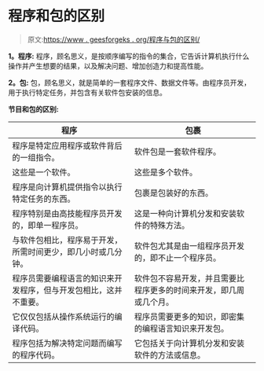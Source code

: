 # 程序和包的区别

> 原文:[https://www . geesforgeks . org/程序与包的区别/](https://www.geeksforgeeks.org/difference-between-program-and-package/)

**1。程序:**
程序，顾名思义，是按顺序编写的指令的集合，它告诉计算机执行什么操作并产生想要的结果，以及解决问题、增加创造力和提高性能。

**2。包:**
包，顾名思义，就是简单的一套程序文件、数据文件等。由程序员开发，用于执行特定任务，并包含有关软件包安装的信息。

**节目和包的区别:**

<center>

| 程序 | 包裹 |
| --- | --- |
| 程序是特定应用程序或软件背后的一组指令。 | 软件包是一套软件程序。 |
| 这些是一个软件。 | 这些是多个软件。 |
| 程序是向计算机提供指令以执行特定任务的东西。 | 包裹是包装好的东西。 |
| 程序特别是由高技能程序员开发的，即单一程序员。 | 这是一种向计算机分发和安装软件的特殊方法。 |
| 与软件包相比，程序易于开发，所需时间更少，即几小时或几分钟。 | 软件包尤其是由一组程序员开发的，即不止一个程序员。 |
| 程序员需要编程语言的知识来开发程序，但与开发包相比，这并不重要。 | 软件包不容易开发，并且需要比程序更多的时间来开发，即几周或几个月。 |
| 它仅仅包括从操作系统运行的编译代码。 | 程序员需要更多的知识，即密集的编程语言知识来开发包。 |
| 程序包括为解决特定问题而编写的程序代码。 | 它包括关于向计算机分发和安装软件的方法或信息。 |

</center>